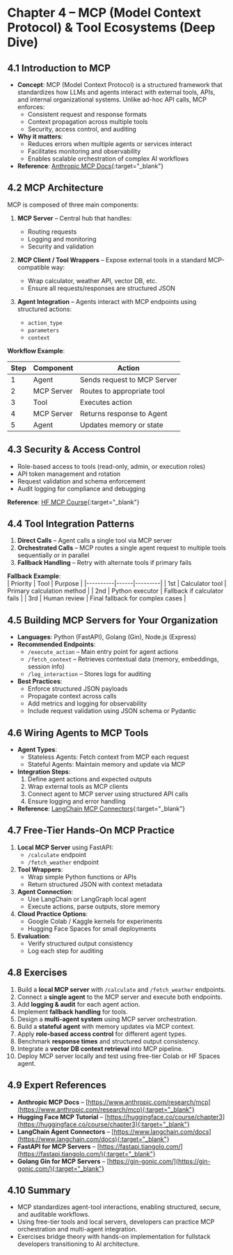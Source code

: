 ﻿# Chapter 4 – MCP (Model Context Protocol) & Tool Ecosystems (Deep Dive)

## 4.1 Introduction to MCP

- **Concept**: MCP (Model Context Protocol) is a structured framework that standardizes how LLMs and agents interact with external tools, APIs, and internal organizational systems. Unlike ad-hoc API calls, MCP enforces:
  - Consistent request and response formats
  - Context propagation across multiple tools
  - Security, access control, and auditing
- **Why it matters**:
  - Reduces errors when multiple agents or services interact
  - Facilitates monitoring and observability
  - Enables scalable orchestration of complex AI workflows
- **Reference**: [Anthropic MCP Docs](https://www.anthropic.com/research/mcp){:target="_blank"}

## 4.2 MCP Architecture

MCP is composed of three main components:

1. **MCP Server** – Central hub that handles:

   - Routing requests
   - Logging and monitoring
   - Security and validation

2. **MCP Client / Tool Wrappers** – Expose external tools in a standard MCP-compatible way:

   - Wrap calculator, weather API, vector DB, etc.
   - Ensure all requests/responses are structured JSON

3. **Agent Integration** – Agents interact with MCP endpoints using structured actions:
   - `action_type`
   - `parameters`
   - `context`

**Workflow Example**:  

| Step | Component | Action |
|------|-----------|---------|
| 1 | Agent | Sends request to MCP Server |
| 2 | MCP Server | Routes to appropriate tool |
| 3 | Tool | Executes action |
| 4 | MCP Server | Returns response to Agent |
| 5 | Agent | Updates memory or state |

## 4.3 Security & Access Control

- Role-based access to tools (read-only, admin, or execution roles)
- API token management and rotation
- Request validation and schema enforcement
- Audit logging for compliance and debugging

**Reference**: [HF MCP Course](https://huggingface.co/course/chapter3){:target="_blank"}

## 4.4 Tool Integration Patterns

1. **Direct Calls** – Agent calls a single tool via MCP server
2. **Orchestrated Calls** – MCP routes a single agent request to multiple tools sequentially or in parallel
3. **Fallback Handling** – Retry with alternate tools if primary fails  

**Fallback Example**:  
| Priority | Tool | Purpose |
|----------|------|---------|
| 1st | Calculator tool | Primary calculation method |
| 2nd | Python executor | Fallback if calculator fails |
| 3rd | Human review | Final fallback for complex cases |

## 4.5 Building MCP Servers for Your Organization

- **Languages**: Python (FastAPI), Golang (Gin), Node.js (Express)
- **Recommended Endpoints**:
  - `/execute_action` – Main entry point for agent actions
  - `/fetch_context` – Retrieves contextual data (memory, embeddings, session info)
  - `/log_interaction` – Stores logs for auditing
- **Best Practices**:
  - Enforce structured JSON payloads
  - Propagate context across calls
  - Add metrics and logging for observability
  - Include request validation using JSON schema or Pydantic

## 4.6 Wiring Agents to MCP Tools

- **Agent Types**:
  - Stateless Agents: Fetch context from MCP each request
  - Stateful Agents: Maintain memory and update via MCP
- **Integration Steps**:
  1. Define agent actions and expected outputs
  2. Wrap external tools as MCP clients
  3. Connect agent to MCP server using structured API calls
  4. Ensure logging and error handling
- **Reference**: [LangChain MCP Connectors](https://www.langchain.com/docs){:target="_blank"}

## 4.7 Free-Tier Hands-On MCP Practice

1. **Local MCP Server** using FastAPI:
   - `/calculate` endpoint
   - `/fetch_weather` endpoint
2. **Tool Wrappers**:
   - Wrap simple Python functions or APIs
   - Return structured JSON with context metadata
3. **Agent Connection**:
   - Use LangChain or LangGraph local agent
   - Execute actions, parse outputs, store memory
4. **Cloud Practice Options**:
   - Google Colab / Kaggle kernels for experiments
   - Hugging Face Spaces for small deployments
5. **Evaluation**:
   - Verify structured output consistency
   - Log each step for auditing

## 4.8 Exercises

1. Build a **local MCP server** with `/calculate` and `/fetch_weather` endpoints.
2. Connect a **single agent** to the MCP server and execute both endpoints.
3. Add **logging & audit** for each agent action.
4. Implement **fallback handling** for tools.
5. Design a **multi-agent system** using MCP server orchestration.
6. Build a **stateful agent** with memory updates via MCP context.
7. Apply **role-based access control** for different agent types.
8. Benchmark **response times** and structured output consistency.
9. Integrate a **vector DB context retrieval** into MCP pipeline.
10. Deploy MCP server locally and test using free-tier Colab or HF Spaces agent.

## 4.9 Expert References

- **Anthropic MCP Docs** – [https://www.anthropic.com/research/mcp](https://www.anthropic.com/research/mcp){:target="_blank"}
- **Hugging Face MCP Tutorial** – [https://huggingface.co/course/chapter3](https://huggingface.co/course/chapter3){:target="_blank"}
- **LangChain Agent Connectors** – [https://www.langchain.com/docs](https://www.langchain.com/docs){:target="_blank"}
- **FastAPI for MCP Servers** – [https://fastapi.tiangolo.com/](https://fastapi.tiangolo.com/){:target="_blank"}
- **Golang Gin for MCP Servers** – [https://gin-gonic.com/](https://gin-gonic.com/){:target="_blank"}

## 4.10 Summary

- MCP standardizes agent-tool interactions, enabling structured, secure, and auditable workflows.
- Using free-tier tools and local servers, developers can practice MCP orchestration and multi-agent integration.
- Exercises bridge theory with hands-on implementation for fullstack developers transitioning to AI architecture.


